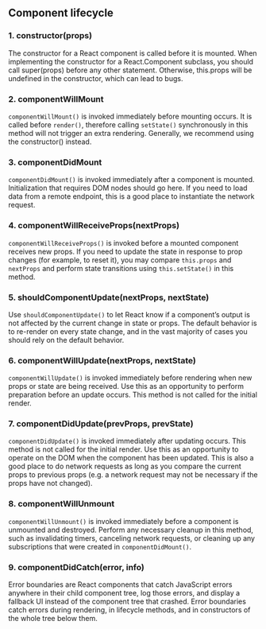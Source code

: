 ## Component lifecycle

### 1. constructor(props)
The constructor for a React component is called before it is mounted. When implementing the constructor for a React.Component subclass, you should call super(props) before any other statement. Otherwise, this.props will be undefined in the constructor, which can lead to bugs.

### 2. componentWillMount
`componentWillMount()` is invoked immediately before mounting occurs. It is called before `render()`, therefore calling `setState()` synchronously in this method will not trigger an extra rendering. Generally, we recommend using the constructor() instead.

### 3. componentDidMount
`componentDidMount()` is invoked immediately after a component is mounted. Initialization that requires DOM nodes should go here. If you need to load data from a remote endpoint, this is a good place to instantiate the network request.

### 4. componentWillReceiveProps(nextProps)
`componentWillReceiveProps()` is invoked before a mounted component receives new props. If you need to update the state in response to prop changes (for example, to reset it), you may compare `this.props` and `nextProps` and perform state transitions using `this.setState()` in this method.

### 5. shouldComponentUpdate(nextProps, nextState)
Use `shouldComponentUpdate()` to let React know if a component’s output is not affected by the current change in state or props. The default behavior is to re-render on every state change, and in the vast majority of cases you should rely on the default behavior.

### 6. componentWillUpdate(nextProps, nextState)
`componentWillUpdate()` is invoked immediately before rendering when new props or state are being received. Use this as an opportunity to perform preparation before an update occurs. This method is not called for the initial render.

### 7. componentDidUpdate(prevProps, prevState)
`componentDidUpdate()` is invoked immediately after updating occurs. This method is not called for the initial render.
Use this as an opportunity to operate on the DOM when the component has been updated. This is also a good place to do network requests as long as you compare the current props to previous props (e.g. a network request may not be necessary if the props have not changed).

### 8. componentWillUnmount
`componentWillUnmount()` is invoked immediately before a component is unmounted and destroyed. Perform any necessary cleanup in this method, such as invalidating timers, canceling network requests, or cleaning up any subscriptions that were created in `componentDidMount()`.

### 9. componentDidCatch(error, info)
Error boundaries are React components that catch JavaScript errors anywhere in their child component tree, log those errors, and display a fallback UI instead of the component tree that crashed. Error boundaries catch errors during rendering, in lifecycle methods, and in constructors of the whole tree below them.
